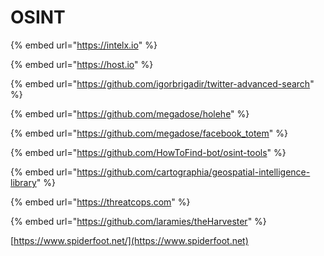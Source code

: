 # OSINT

{% embed url="https://intelx.io" %}

{% embed url="https://host.io" %}

{% embed url="https://github.com/igorbrigadir/twitter-advanced-search" %}

{% embed url="https://github.com/megadose/holehe" %}

{% embed url="https://github.com/megadose/facebook_totem" %}

{% embed url="https://github.com/HowToFind-bot/osint-tools" %}

{% embed url="https://github.com/cartographia/geospatial-intelligence-library" %}

{% embed url="https://threatcops.com" %}

{% embed url="https://github.com/laramies/theHarvester" %}

[https://www.spiderfoot.net/](https://www.spiderfoot.net)
